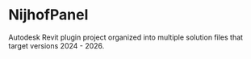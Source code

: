 # NijhofPanel

Autodesk Revit plugin project organized into multiple solution files that target versions 2024 - 2026.